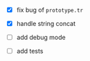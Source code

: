  - [x] fix bug of `prototype.tr`
 - [x] handle string concat
 - [ ] add debug mode
 - [ ] add tests


